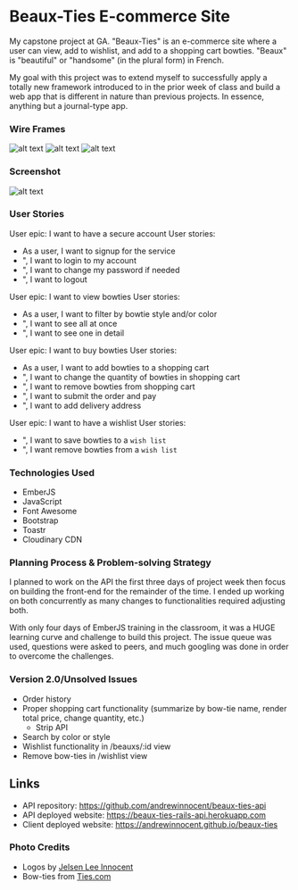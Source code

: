 # Beaux-Ties E-commerce Site

My capstone project at GA. "Beaux-Ties" is an e-commerce site where a user can view, add to wishlist, and add to a shopping cart bowties. "Beaux" is "beautiful" or "handsome" (in the plural form) in French.

My goal with this project was to extend myself to successfully apply a totally new framework introduced to in the prior week of class and build a web app that is different in nature than previous projects. In essence, anything but a journal-type app.

### Wire Frames

![alt text](https://i.imgur.com/ZJOofYym.jpg "Landing Page")
![alt text](https://i.imgur.com/ScCWf2km.jpg "Signed In")
![alt text](https://i.imgur.com/NjsXkDJm.jpg "Checkout")

### Screenshot

![alt text](https://i.imgur.com/P8z9Bimm.png, "Screenshot of Beaux-Ties Web App")
### User Stories

User epic: I want to have a secure account
User stories:
  - As a user, I want to signup for the service
  - ", I want to login to my account
  - ", I want to change my password if needed
  - ", I want to logout

User epic: I want to view bowties
User stories:
  - As a user, I want to filter by bowtie style and/or color
  - ", I want to see all at once
  - ", I want to see one in detail

User epic: I want to buy bowties
User stories:
  - As a user, I want to add bowties to a shopping cart
  - ", I want to change the quantity of bowties in shopping cart
  - ", I want to remove bowties from shopping cart
  - ", I want to submit the order and pay
  - ", I want to add delivery address

User epic: I want to have a wishlist
User stories:
  - ", I want to save bowties to a `wish list`
  - ", I want remove bowties from a `wish list`


### Technologies Used

- EmberJS
- JavaScript
- Font Awesome
- Bootstrap
- Toastr
- Cloudinary CDN

### Planning Process & Problem-solving Strategy

I planned to work on the API the first three days of project week then focus on building the front-end for the remainder of the time. I ended up working on both concurrently as many changes to functionalities required adjusting both.

With only four days of EmberJS training in the classroom, it was a HUGE learning curve and challenge to build this project. The issue queue was used, questions were asked to peers, and much googling was done in order to overcome the challenges.

### Version 2.0/Unsolved Issues

- Order history
- Proper shopping cart functionality (summarize by bow-tie name, render total price, change quantity, etc.)
  - Strip API
- Search by color or style
- Wishlist functionality in /beauxs/:id view
- Remove bow-ties in /wishlist view

## Links

- API repository: https://github.com/andrewinnocent/beaux-ties-api
- API deployed website: https://beaux-ties-rails-api.herokuapp.com
- Client deployed website: https://andrewinnocent.github.io/beaux-ties

### Photo Credits
- Logos by [Jelsen Lee Innocent](http://archival-jelsen.com)
- Bow-ties from [Ties.com](https://www.ties.com)
